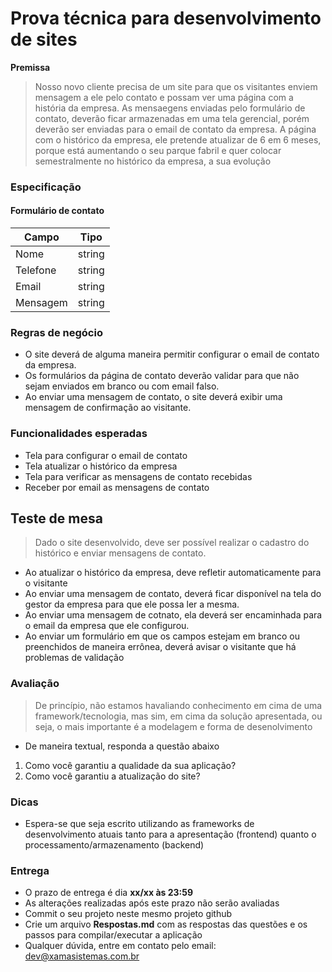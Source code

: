 # Prova técnica para desenvolvimento de sites

**Premissa**
> Nosso novo cliente precisa de um site para que os visitantes enviem mensagem a ele pelo contato e possam ver uma página com a história da empresa.
> As mensaegens enviadas pelo formulário de contato, deverão ficar armazenadas em uma tela gerencial, porém deverão ser enviadas para o email de contato da empresa.
> A página com o histórico da empresa, ele pretende atualizar de 6 em 6 meses, porque está aumentando o seu parque fabril e quer colocar semestralmente no histórico da empresa, a sua evolução

### Especificação
#### Formulário de contato
| Campo | Tipo |
| ----- | ---- |
| Nome  | string |
| Telefone | string |
| Email | string |
| Mensagem | string |


### Regras de negócio
- O site deverá de alguma maneira permitir configurar o email de contato da empresa.
- Os formulários da página de contato deverão validar para que não sejam enviados em branco ou com email falso.
- Ao enviar uma mensagem de contato, o site deverá exibir uma mensagem de confirmação ao visitante.

### Funcionalidades esperadas
- Tela para configurar o email de contato
- Tela atualizar o histórico da empresa
- Tela para verificar as mensagens de contato recebidas
- Receber por email as mensagens de contato

## Teste de mesa
> Dado o site desenvolvido, deve ser possível realizar o cadastro do histórico e enviar mensagens de contato.
- Ao atualizar o histórico da empresa, deve refletir automaticamente para o visitante
- Ao enviar uma mensagem de contato, deverá ficar disponível na tela do gestor da empresa para que ele possa ler a mesma.
- Ao enviar uma mensagem de cotnato, ela deverá ser encaminhada para o email da empresa que ele configurou.
- Ao enviar um formulário em que os campos estejam em branco ou preenchidos de maneira errônea, deverá avisar o visitante que há problemas de validação

### Avaliação
> De princípio, não estamos havaliando conhecimento em cima de uma framework/tecnologia, mas sim, em cima da solução apresentada, ou seja, o mais importante é a modelagem e forma de desenolvimento

- De maneira textual, responda a questão abaixo
1. Como você garantiu a qualidade da sua aplicação?
2. Como você garantiu a atualização do site?

### Dicas
- Espera-se que seja escrito utilizando as frameworks de desenvolvimento atuais tanto para a apresentação (frontend) quanto o processamento/armazenamento (backend)

### Entrega
- O prazo de entrega é dia **xx/xx às 23:59**
- As alterações realizadas após este prazo não serão avaliadas
- Commit o seu projeto neste mesmo projeto github
- Crie um arquivo **Respostas.md** com as respostas das questões e os passos para compilar/executar a aplicação
- Qualquer dúvida, entre em contato pelo email: [dev@xamasistemas.com.br](mailto:dev@xamasistemas.com.br)
